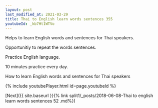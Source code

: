 ```yaml
---
layout: post
last_modified_at: 2021-03-29
title: Thai to English learn words sentences 355 
youtubeId: _kb7Ht1WTVo
---
```

 
 
Helps to learn English words and sentences for Thai speakers.

Opportunitiy to repeat the words sentences. 

Practice English language. 
 
10 minutes practice every day. 
 
How to learn English words and sentences for Thai speakers 
 
{% include youtubePlayer.html id=page.youtubeId %}
 
 
[Next]({{ site.baseurl }}{% link  split1/_posts/2018-06-08-Thai to english learn words sentences 52 .md%})
 
